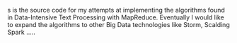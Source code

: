 s is the source code for my attempts at implementing the algorithms found in Data-Intensive Text Processing with MapReduce. Eventually I would like to expand the algorithms to other Big Data technologies like Storm, Scalding Spark .....
